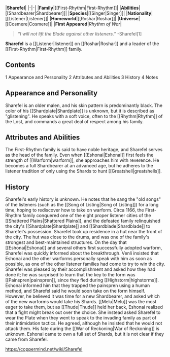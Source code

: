 |**Sharefel**|
|-|-|
|**Family**|[[First-Rhythm\|First-Rhythm]]|
|**Abilities**|[[Shardbearer\|Shardbearer]]|
|**Species**|[[Singer\|Singer]]|
|**Nationality**|[[Listener\|Listener]]|
|**Homeworld**|[[Roshar\|Roshar]]|
|**Universe**|[[Cosmere\|Cosmere]]|
|**First Appeared**|*Rhythm of War*|

>“*I will not lift the Blade against other listeners.*”
\-Sharefel[1]


**Sharefel** is a [[Listener\|listener]] on [[Roshar\|Roshar]] and a leader of the [[First-Rhythm\|First-Rhythm]] family.

## Contents

1 Appearance and Personality
2 Attributes and Abilities
3 History
4 Notes


## Appearance and Personality
Sharefel is an older malen, and his skin pattern is predominantly black. The color of his [[Shardplate\|Shardplate]] is unknown, but it is described as "glistening". He speaks with a soft voice, often to the [[Rhythm\|Rhythm]] of the Lost, and commands a great deal of respect among his family.

## Attributes and Abilities
The First-Rhythm family is said to have noble heritage, and Sharefel serves as the head of the family. Even when [[Eshonai\|Eshonai]] first feels the strength of [[Warform\|warform]], she approaches him with reverence.
He becomes a full Shardbearer at an advanced age, but he adheres to the listener tradition of only using the Shards to hunt [[Greatshell\|greatshells]].

## History
Sharefel's early history is unknown. He notes that he sang the "old songs" of the listeners (such as the [[Song of Listing\|Song of Listing]]) for a long time, hoping to rediscover how to take on warform.
Circa 1166, the First-Rhythm family conquered one of the eight proper listener cities of the [[Shattered Plains\|Shattered Plains]], and the defeated family relinquished the city's [[Shardplate\|Shardplate]] and [[Shardblade\|Shardblade]] to Sharefel's possession. Sharefel took up residence in a hut near the front of the city. The hut was close to the drums, and was one of the family's strongest and best-maintained structures.
On the day that [[Eshonai\|Eshonai]] and several others first successfully adopted warform, Sharefel was quickly informed about the breakthrough. Venli insisted that Eshonai and the other warforms personally speak with him as soon as possible, as one of the other listener families had come to try to win the city. Sharefel was pleased by their accomplishment and asked how they had done it; he was surprised to learn that the key to the form was [[Painspren\|painspren]], since they fled during [[Highstorm\|highstorms]]. Eshonai informed him that they trapped the painspren using a human method, and Sharefel said he would soon take on the form himself. However, he believed it was time for a new Shardbearer, and asked which of the new warforms would take his Shards. [[Melu\|Melu]] was the most eager to take them, but as [[Thude\|Thude]] held her back, Eshonai realized that a fight might break out over the choice. She instead asked Sharefel to wear the Plate when they went to speak to the invading family as part of their intimidation tactics. He agreed, although he insisted that he would not attack them.
His fate during the [[War of Reckoning\|War of Reckoning]] is unknown. Eshonai came to own a full set of Shards, but it is not clear if they came from Sharefel.



https://coppermind.net/wiki/Sharefel